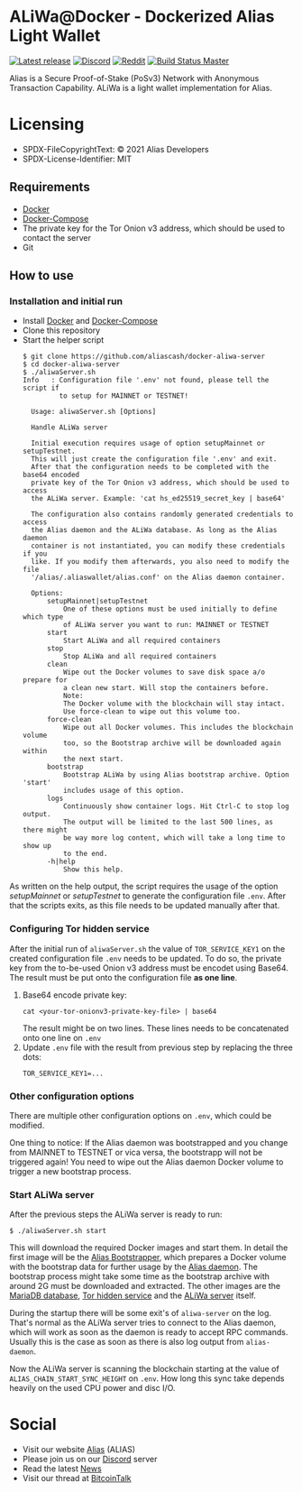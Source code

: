 # ALiWa@Docker - Dockerized Alias Light Wallet
[![Latest release](https://img.shields.io/github/v/release/aliascash/docker-aliwa-server?label=Release&color=%2300bf00)](https://github.com/aliascash/docker-aliwa-server/releases/latest)
[![Discord](https://img.shields.io/discord/426769724018524161?logo=discord)](https://discord.gg/ckkrb8m)
[![Reddit](https://img.shields.io/badge/reddit-join-orange?logo=reddit)](https://www.reddit.com/r/AliasCash/)
[![Build Status Master](https://github.com/aliascash/docker-aliwa-server/actions/workflows/build-master.yml/badge.svg)](https://github.com/aliascash/docker-aliwa-server/actions)

Alias is a Secure Proof-of-Stake (PoSv3) Network with Anonymous Transaction Capability.
ALiWa is a light wallet implementation for Alias.

# Licensing

* SPDX-FileCopyrightText: © 2021 Alias Developers
* SPDX-License-Identifier: MIT

## Requirements

* [Docker](https://docs.docker.com/engine/install/)
* [Docker-Compose](https://docs.docker.com/compose/install/)
* The private key for the Tor Onion v3 address, which should be used to contact the server
* Git

## How to use

### Installation and initial run
* Install [Docker](https://docs.docker.com/engine/install/) and [Docker-Compose](https://docs.docker.com/compose/install/)
* Clone this repository
* Start the helper script
  ```
  $ git clone https://github.com/aliascash/docker-aliwa-server
  $ cd docker-aliwa-server
  $ ./aliwaServer.sh
  Info   : Configuration file '.env' not found, please tell the script if 
           to setup for MAINNET or TESTNET!
  
    Usage: aliwaServer.sh [Options]

    Handle ALiWa server

    Initial execution requires usage of option setupMainnet or setupTestnet.
    This will just create the configuration file '.env' and exit.
    After that the configuration needs to be completed with the base64 encoded
    private key of the Tor Onion v3 address, which should be used to access
    the ALiWa server. Example: 'cat hs_ed25519_secret_key | base64'

    The configuration also contains randomly generated credentials to access
    the Alias daemon and the ALiWa database. As long as the Alias daemon
    container is not instantiated, you can modify these credentials if you
    like. If you modify them afterwards, you also need to modify the file
    '/alias/.aliaswallet/alias.conf' on the Alias daemon container.

    Options:
        setupMainnet|setupTestnet
            One of these options must be used initially to define which type
            of ALiWa server you want to run: MAINNET or TESTNET
        start
            Start ALiWa and all required containers
        stop
            Stop ALiWa and all required containers
        clean
            Wipe out the Docker volumes to save disk space a/o prepare for
            a clean new start. Will stop the containers before.
            Note:
            The Docker volume with the blockchain will stay intact.
            Use force-clean to wipe out this volume too.
        force-clean
            Wipe out all Docker volumes. This includes the blockchain volume
            too, so the Bootstrap archive will be downloaded again within
            the next start.
        bootstrap
            Bootstrap ALiWa by using Alias bootstrap archive. Option 'start'
            includes usage of this option.
        logs
            Continuously show container logs. Hit Ctrl-C to stop log output.
            The output will be limited to the last 500 lines, as there might
            be way more log content, which will take a long time to show up
            to the end.
        -h|help
            Show this help.

  ```

As written on the help output, the script requires the usage of the option *setupMainnet* or *setupTestnet* to generate the configuration file `.env`. After that the scripts exits, as this file needs to be updated manually after that.

### Configuring Tor hidden service
After the initial run of `aliwaServer.sh` the value of `TOR_SERVICE_KEY1` on the created configuration file `.env` needs to be updated. To do so, the private key from the to-be-used Onion v3 address must be encodet using Base64. The result must be put onto the configuration file **as one line**.

1. Base64 encode private key:
   ```
   cat <your-tor-onionv3-private-key-file> | base64
   ```
   The result might be on two lines. These lines needs to be concatenated onto one line on `.env`
2. Update `.env` file with the result from previous step by replacing the three dots:
   ```
   TOR_SERVICE_KEY1=...
   ```

### Other configuration options
There are multiple other configuration options on `.env`, which could be modified.

One thing to notice: If the Alias daemon was bootstrapped and you change from MAINNET to TESTNET or vica versa, the bootstrapp will not be triggered again! You need to wipe out the Alias daemon Docker volume to trigger a new bootstrap process.

### Start ALiWa server
After the previous steps the ALiWa server is ready to run:
```
$ ./aliwaServer.sh start
```

This will download the required Docker images and start them. In detail the first image will be the [Alias Bootstrapper](https://hub.docker.com/repository/docker/aliascash/docker-aliaswalletd-bootstrapper), which prepares a Docker volume with the bootstrap data for further usage by the [Alias daemon](https://hub.docker.com/repository/docker/aliascash/docker-aliaswalletd). The bootstrap process might take some time as the bootstrap archive with around 2G must be downloaded and extracted. The other images are the [MariaDB database](https://hub.docker.com/_/mariadb), [Tor hidden service](https://hub.docker.com/r/goldy/tor-hidden-service) and the [ALiWa server](https://hub.docker.com/repository/docker/aliascash/docker-aliwa-server) itself.

During the startup there will be some exit's of `aliwa-server` on the log. That's normal as the ALiWa server tries to connect to the Alias daemon, which will work as soon as the daemon is ready to accept RPC commands. Usually this is the case as soon as there is also log output from `alias-daemon`.

Now the ALiWa server is scanning the blockchain starting at the value of `ALIAS_CHAIN_START_SYNC_HEIGHT` on `.env`. How long this sync take depends heavily on the used CPU power and disc I/O.

# Social
- Visit our website [Alias](https://alias.cash/) (ALIAS)
- Please join us on our [Discord](https://discord.gg/ckkrb8m) server
- Read the latest [News](https://alias.cash/news/)
- Visit our thread at [BitcoinTalk](https://bitcointalk.org/index.php?topic=2103301.0)

